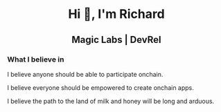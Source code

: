 <h1 align="center">Hi 👋, I'm Richard</h1>
<h2 align="center">Magic Labs | DevRel</h2>

<h3>What I believe in</h3>
<p>I believe anyone should be able to participate onchain.</p>
</ br>
<p>I believe everyone should be empowered to create onchain apps.</p>
</ br>
<p>I believe the path to the land of milk and honey will be long and arduous.</p>
</ br>
<p></p>
</ br>
